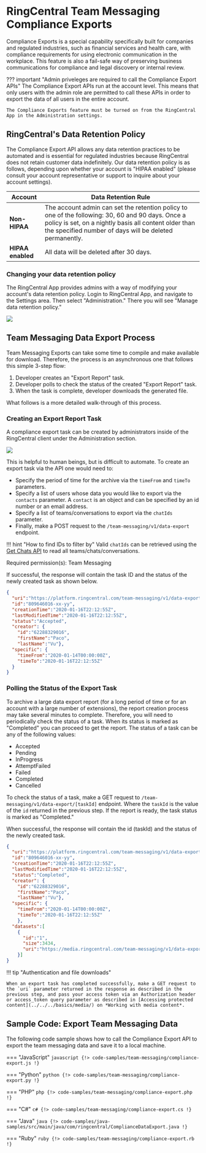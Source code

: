 # RingCentral Team Messaging Compliance Exports

Compliance Exports is a special capability specifically built for companies and regulated industries, such as financial services and health care, with compliance requirements for using electronic communication in the workplace. This feature is also a fail-safe way of preserving business communications for compliance and legal discovery or internal review.

??? important "Admin priveleges are required to call the Compliance Export APIs"
    The Compliance Export APIs run at the account level. This means that only users with the admin role are permitted to call these APIs in order to export the data of all users in the entire account.

    The Compliance Exports feature must be turned on from the RingCentral App in the Administration settings.

## RingCentral's Data Retention Policy

The Compliance Export API allows any data retention practices to be automated and is essential for regulated industries because RingCentral does not retain customer data indefinitely. Our data retention policy is as follows, depending upon whether your account is "HIPAA enabled" (please consult your account representative or support to inquire about your account settings).

| Account | Data Retention Rule |
|-|-|
| **Non-HIPAA** | The account admin can set the retention policy to one of the following: 30, 60 and 90 days. Once a policy is set, on a nightly basis all content older than the specified number of days will be deleted permanently. |
| **HIPAA enabled** | All data will be deleted after 30 days. |

### Changing your data retention policy

The RingCentral App provides admins with a way of modifying your account's data retention policy. Login to RingCentral App, and navigate to the Settings area. Then select "Administration." There you will see "Manage data retention policy."

<img class="img-fluid" src="../manage-data-retention-1.png">

## Team Messaging Data Export Process

Team Messaging Exports can take some time to compile and make available for download. Therefore, the process is an asynchronous one that follows this simple 3-step flow:

1. Developer creates an "Export Report" task.
2. Developer polls to check the status of the created "Export Report" task.
3. When the task is complete, developer downloads the generated file.

What follows is a more detailed walk-through of this process.

### Creating an Export Report Task

A compliance export task can be created by administrators inside of the RingCentral client under the Administration section.

<img class="img-fluid" src="../compliance-exports-ui.png" style="max-width: 450px">

This is helpful to human beings, but is difficult to automate. To create an export task via the API one would need to:

* Specify the period of time for the archive via the `timeFrom` and `timeTo` parameters.
* Specify a list of users whose data you would like to export via the `contacts` parameter. A `contact` is an object and can be specified by an id number or an email address.
* Specify a list of teams/conversations to export via the `chatIds` parameter.
* Finally, make a POST request to the `/team-messaging/v1/data-export` endpoint.

!!! hint "How to find IDs to filter by"
    Valid `chatIds` can be retrieved using the [Get Chats API](https://developers.ringcentral.com/api-reference/Chats/listGlipChats) to read all teams/chats/conversations.

Required permission(s):  Team Messaging

If successful, the response will contain the task ID and the status of the newly created task as shown below.

```json hl_lines="3"
{
  "uri":"https://platform.ringcentral.com/team-messaging/v1/data-export/809646016-xx-yy",
  "id":"809646016-xx-yy",
  "creationTime":"2020-01-16T22:12:55Z",
  "lastModifiedTime":"2020-01-16T22:12:55Z",
  "status":"Accepted",
  "creator": {
    "id":"62288329016",
    "firstName":"Paco",
    "lastName":"Vu"},
  "specific": {
    "timeFrom":"2020-01-14T00:00:00Z",
    "timeTo":"2020-01-16T22:12:55Z"
  }
}
```

### Polling the Status of the Export Task

To archive a large data export report (for a long period of time or for an account with a large number of extensions), the report creation process may take several minutes to complete. Therefore, you will need to periodically check the status of a task. When its status is marked as "Completed" you can proceed to get the report. The status of a task can be any of the following values:

* Accepted
* Pending
* InProgress
* AttemptFailed
* Failed
* Completed
* Cancelled

To check the status of a task, make a GET request to `/team-messaging/v1/data-export/[taskId]` endpoint. Where the `taskId` is the value of the `id` returned in the previous step. If the report is ready, the task status is marked as "Completed."

When successful, the response will contain the id (taskId) and the status of the newly created task.

```json hl_lines="3 6"
{
  "uri":"https://platform.ringcentral.com/team-messaging/v1/data-export/809646016-xx-yy",
  "id":"809646016-xx-yy",
  "creationTime":"2020-01-16T22:12:55Z",
  "lastModifiedTime":"2020-01-16T22:12:55Z",
  "status":"Completed",
  "creator": {
    "id":"62288329016",
    "firstName":"Paco",
    "lastName":"Vu"},
  "specific": {
    "timeFrom":"2020-01-14T00:00:00Z",
    "timeTo":"2020-01-16T22:12:55Z"
    },
  "datasets":[
    {
      "id":"1",
      "size":3434,
      "uri":"https://media.ringcentral.com/team-messaging/v1/data-export/809646016-xx-yy/datasets/1"
    }]
}
```

!!! tip "Authentication and file downloads"

    When an export task has completed successfully, make a GET request to the `uri` parameter returned in the response as described in the previous step, and pass your access token via an Authorization header or access_token query parameter as described in [Accessing protected content](../../../basics/media/) on *Working with media content*.

## Sample Code: Export Team Messaging Data

The following code sample shows how to call the Compliance Export API to export the team messaging data and save it to a local machine.

=== "JavaScript" 
    ```javascript
    {!> code-samples/team-messaging/compliance-export.js !}
    ```
    
=== "Python"
    ```python
    {!> code-samples/team-messaging/compliance-export.py !}
    ```

=== "PHP"
    ```php
    {!> code-samples/team-messaging/compliance-export.php !}
    ```

=== "C#"
    ```c#
    {!> code-samples/team-messaging/compliance-export.cs !}
    ```

=== "Java"
    ```java
    {!> code-samples/java-samples/src/main/java/com/ringcentral/ComplianceDataExport.java !}
    ```

=== "Ruby"
    ```ruby
    {!> code-samples/team-messaging/compliance-export.rb !}
    ```
